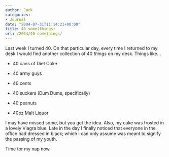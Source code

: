 ```yaml
---
author: Jack
categories:
- Journal
date: "2004-07-31T11:14:21+00:00"
title: 40 some(things)
url: /2004/40-somethings/
---
```


Last week I turned 40. On that particular day, every time I returned to my desk I would find another collection of 40 _things_ on my desk. Things like&#8230;
  


</p> 

  * 40 cans of Diet Coke


  * 40 army guys


  * 40 cents


  * 40 suckers (Dum Dums, specifically)


  * 40 peanuts


  * 40oz Malt Liquor
</ul> 

I may have missed some, but you get the idea. Also, my cake was frosted in a lovely Viagra blue. Late in the day I finally noticed that everyone in the office had dressed in black; which I can only assume was meant to signify the passing of my youth.

Time for my nap now.